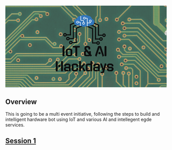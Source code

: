 ![](.images/logo.png)

## Overview
This is going to be a multi event initiative, following the steps to build and intelligent hardware bot using IoT and various AI and intellegent egde services. 

## [Session 1](./Session1/Readme.md)